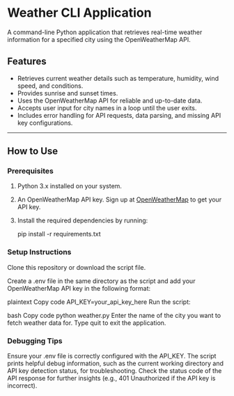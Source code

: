 # Weather CLI Application

A command-line Python application that retrieves real-time weather information for a specified city using the OpenWeatherMap API.

## Features

- Retrieves current weather details such as temperature, humidity, wind speed, and conditions.
- Provides sunrise and sunset times.
- Uses the OpenWeatherMap API for reliable and up-to-date data.
- Accepts user input for city names in a loop until the user exits.
- Includes error handling for API requests, data parsing, and missing API key configurations.

---

## How to Use

### Prerequisites

1. Python 3.x installed on your system.
2. An OpenWeatherMap API key. Sign up at [OpenWeatherMap](https://openweathermap.org/) to get your API key.
3. Install the required dependencies by running:

   pip install -r requirements.txt

### Setup Instructions
Clone this repository or download the script file.

Create a .env file in the same directory as the script and add your OpenWeatherMap API key in the following format:

plaintext
Copy code
API_KEY=your_api_key_here
Run the script:

bash
Copy code
python weather.py
Enter the name of the city you want to fetch weather data for. Type quit to exit the application.

### Debugging Tips
Ensure your .env file is correctly configured with the API_KEY.
The script prints helpful debug information, such as the current working directory and API key detection status, for troubleshooting.
Check the status code of the API response for further insights (e.g., 401 Unauthorized if the API key is incorrect).